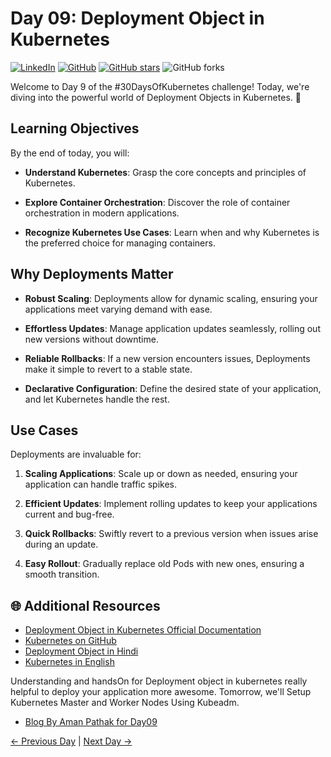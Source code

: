 # Day 09: Deployment Object in Kubernetes
[![LinkedIn](https://img.shields.io/badge/Connect%20with%20me%20on-LinkedIn-blue.svg)](https://www.linkedin.com/in/aman-devops/)
[![GitHub](https://img.shields.io/github/stars/AmanPathak-DevOps.svg?style=social)](https://github.com/AmanPathak-DevOps)
[![GitHub stars](https://img.shields.io/github/stars/AmanPathak-DevOps/30DaysOfKubernetes)](https://github.com/AmanPathak-DevOps/30DaysOfKubernetes/stargazers)
![GitHub forks](https://img.shields.io/github/forks/AmanPathak-DevOps/30DaysOfKubernetes)

Welcome to Day 9 of the #30DaysOfKubernetes challenge! Today, we're diving into the powerful world of Deployment Objects in Kubernetes. 🚀

## Learning Objectives

By the end of today, you will:

- **Understand Kubernetes**: Grasp the core concepts and principles of Kubernetes.

- **Explore Container Orchestration**: Discover the role of container orchestration in modern applications.

- **Recognize Kubernetes Use Cases**: Learn when and why Kubernetes is the preferred choice for managing containers.

## Why Deployments Matter

- **Robust Scaling**: Deployments allow for dynamic scaling, ensuring your applications meet varying demand with ease.

- **Effortless Updates**: Manage application updates seamlessly, rolling out new versions without downtime.

- **Reliable Rollbacks**: If a new version encounters issues, Deployments make it simple to revert to a stable state.

- **Declarative Configuration**: Define the desired state of your application, and let Kubernetes handle the rest.

## Use Cases

Deployments are invaluable for:

1. **Scaling Applications**: Scale up or down as needed, ensuring your application can handle traffic spikes.

2. **Efficient Updates**: Implement rolling updates to keep your applications current and bug-free.

3. **Quick Rollbacks**: Swiftly revert to a previous version when issues arise during an update.

4. **Easy Rollout**: Gradually replace old Pods with new ones, ensuring a smooth transition.

## 🌐 Additional Resources

- [Deployment Object in Kubernetes Official Documentation](https://kubernetes.io/docs/concepts/workloads/controllers/deployment/)
- [Kubernetes on GitHub](https://github.com/kubernetes/kubernetes)
- [Deployment Object in Hindi](https://youtu.be/t3z-vkk_T6g?si=xl5QfPPWAYnjML77)
- [Kubernetes in English](https://youtu.be/lVKLkyuRWCY?si=HMj99wyAKIxnggKs)

Understanding and handsOn for Deployment object in kubernetes really helpful to deploy your application more awesome. Tomorrow, we'll Setup Kubernetes Master and Worker Nodes Using Kubeadm.

- [Blog By Aman Pathak for Day09](https://medium.com/devops-dev/day09-deployment-object-in-kubernetes-30b0022bc4ae)

[← Previous Day](../Day08/README.md) | [Next Day →](../Day10/README.md)